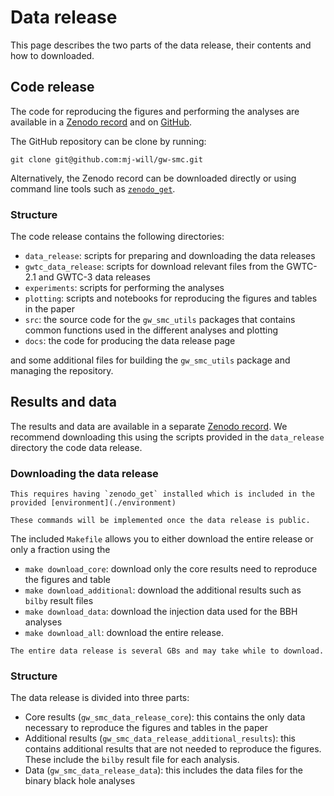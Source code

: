 # Data release

This page describes the two parts of the data release, their contents and how to
downloaded.

## Code release

The code for reproducing the figures and performing the analyses are available in
a [Zenodo record]() and on [GitHub](https://github.com/mj-will/gw-smc).

The GitHub repository can be clone by running:

```
git clone git@github.com:mj-will/gw-smc.git
```

Alternatively, the Zenodo record can be downloaded directly or using command
line tools such as [`zenodo_get`](https://github.com/dvolgyes/zenodo_get).

### Structure

The code release contains the following directories:

- `data_release`: scripts for preparing and downloading the data releases
- `gwtc_data_release`: scripts for download relevant files from the GWTC-2.1 and GWTC-3 data releases
- `experiments`: scripts for performing the analyses
- `plotting`: scripts and notebooks for reproducing the figures and tables in the paper
- `src`: the source code for the `gw_smc_utils` packages that contains common functions used in the different analyses and plotting
- `docs`: the code for producing the data release page

and some additional files for building the `gw_smc_utils` package and managing the repository.

## Results and data

The results and data are available in a separate [Zenodo record](). We recommend downloading
this using the scripts provided in the `data_release` directory the code data release.

### Downloading the data release

```{note}
This requires having `zenodo_get` installed which is included in the provided [environment](./environment)
```

```{warning}
These commands will be implemented once the data release is public.
```

The included `Makefile` allows you to either download the entire release or only a fraction using the

- `make download_core`: download only the core results need to reproduce the figures and table
- `make download_additional`: download the additional results such as `bilby` result files
- `make download_data`: download the injection data used for the BBH analyses
- `make download_all`: download the entire release.

```{important}
The entire data release is several GBs and may take while to download.
```

### Structure

The data release is divided into three parts:

- Core results (`gw_smc_data_release_core`): this contains the only data necessary to reproduce the figures and tables in the paper
- Additional results (`gw_smc_data_release_additional_results`): this contains additional results that are not needed to reproduce the figures. These include the `bilby` result file for each analysis.
- Data (`gw_smc_data_release_data`): this includes the data files for the binary black hole analyses
